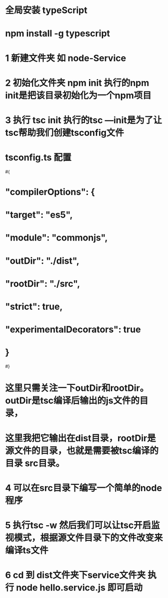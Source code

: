 # 全局安装 typeScript 
# npm install -g typescript
# 1 新建文件夹 如 node-Service
# 2 初始化文件夹 npm init  执行的npm init是把该目录初始化为一个npm项目
# 3 执行 tsc init  执行的tsc —init是为了让tsc帮助我们创建tsconfig文件
# tsconfig.ts 配置
#{
#  "compilerOptions": {
#    "target": "es5",
#   "module": "commonjs",
#   "outDir": "./dist",
#    "rootDir": "./src",
#    "strict": true,
#   "experimentalDecorators": true
#
# }
#}
# 这里只需关注一下outDir和rootDir。outDir是tsc编译后输出的js文件的目录，
# 这里我把它输出在dist目录，rootDir是源文件的目录，也就是需要被tsc编译的目录 src目录。
# 4 可以在src目录下编写一个简单的node程序 
# 5 执行tsc -w 然后我们可以让tsc开启监视模式，根据源文件目录下的文件改变来编译ts文件
# 6 cd 到 dist文件夹下service文件夹 执行 node hello.service.js 即可启动



